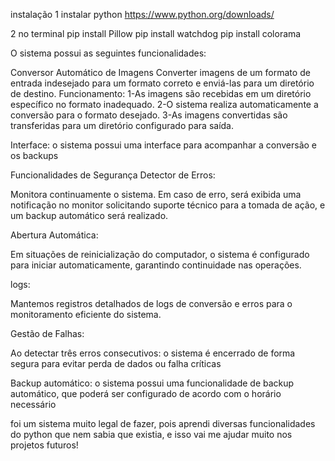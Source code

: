 instalação
1 instalar python 
https://www.python.org/downloads/

2 no terminal
pip install Pillow
pip install watchdog
pip install colorama

O sistema possui as seguintes funcionalidades:

Conversor Automático de Imagens
Converter imagens de um formato de entrada indesejado para um formato correto e enviá-las para um diretório de destino.
Funcionamento:
1-As imagens são recebidas em um diretório específico no formato inadequado.
2-O sistema realiza automaticamente a conversão para o formato desejado.
3-As imagens convertidas são transferidas para um diretório configurado para saída.

Interface: o sistema possui uma interface para acompanhar a conversão e os backups 



Funcionalidades de Segurança
Detector de Erros:

Monitora continuamente o sistema.
Em caso de erro, será exibida uma notificação no monitor solicitando suporte técnico para a tomada de ação, e um backup automático será realizado.

Abertura Automática:

Em situações de reinicialização  do computador, o sistema é configurado para iniciar automaticamente, garantindo continuidade nas operações.

logs:

Mantemos registros detalhados de logs de conversão e erros para o monitoramento eficiente do sistema.


Gestão de Falhas:

Ao detectar três erros consecutivos: o sistema é encerrado de forma segura para evitar perda de dados ou falha críticas

Backup automático: o sistema possui uma funcionalidade de backup automático, que poderá ser configurado de acordo com o horário necessário


foi um sistema muito legal de fazer, pois aprendi diversas funcionalidades do python que nem sabia que existia, e isso vai me ajudar muito nos projetos futuros!
